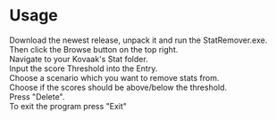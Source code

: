 # Usage
Download the newest release, unpack it and run the StatRemover.exe.  
Then click the Browse button on the top right.  
  Navigate to your Kovaak's Stat folder.  
Input the score Threshold into the Entry.  
Choose a scenario which you want to remove stats from.  
Choose if the scores should be above/below the threshold.  
Press "Delete".  
To exit the program press "Exit"  
